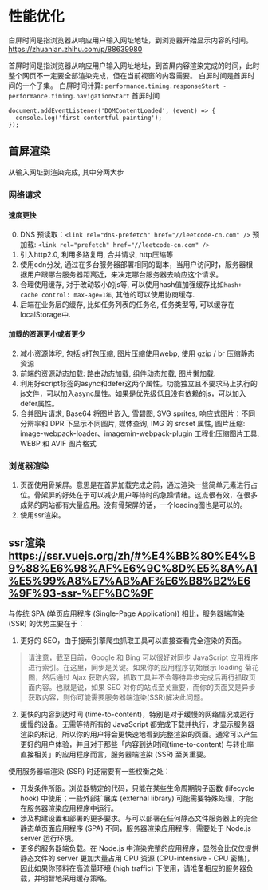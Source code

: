 # 性能优化 
白屏时间是指浏览器从响应用户输入网址地址，到浏览器开始显示内容的时间。 https://zhuanlan.zhihu.com/p/88639980

首屏时间是指浏览器从响应用户输入网址地址，到首屏内容渲染完成的时间，此时整个网页不一定要全部渲染完成，但在当前视窗的内容需要。
白屏时间是首屏时间的一个子集。
白屏时间计算: `performance.timing.responseStart - performance.timing.navigationStart`
首屏时间
```
document.addEventListener('DOMContentLoaded', (event) => {
  console.log('first contentful painting');
});
```
## 首屏渲染
从输入网址到渲染完成, 其中分两大步

### 网络请求
#### 速度更快
0. DNS 预读取：`<link rel="dns-prefetch" href="//leetcode-cn.com" />` 预加载: `<link rel="prefetch" href="//leetcode-cn.com" />`
1. 引入http2.0, 利用多路复用, 合并请求, http压缩等
3. 使用cdn分发, 通过在多台服务器部署相同的副本，当用户访问时，服务器根据用户跟哪台服务器距离近，来决定哪台服务器去响应这个请求。
4. 合理使用缓存, 对于改动较小的js等, 可以使用hash值加强缓存比如`hash+ cache control: max-age=1年`, 其他的可以使用协商缓存.
5. 后端在业务层的缓存, 比如任务列表的任务名, 任务类型等, 可以缓存在localStorage中.

#### 加载的资源更小或者更少
2. 减小资源体积, 包括js打包压缩, 图片压缩使用webp, 使用 gzip / br 压缩静态资源
6. 前端的资源动态加载: 路由动态加载, 组件动态加载, 图片懒加载.
7. 利用好script标签的async和defer这两个属性。功能独立且不要求马上执行的js文件，可以加入async属性。如果是优先级低且没有依赖的js，可以加入defer属性。
8. 合并图片请求, Base64 将图片嵌入, 雪碧图, SVG sprites, 响应式图片：不同分辨率和 DPR 下显示不同图片, 媒体查询, IMG 的 srcset 属性, 图片压缩: image-webpack-loader、imagemin-webpack-plugin 工程化压缩图片工具, WEBP 和 AVIF 图片格式

### 浏览器渲染
1. 页面使用骨架屏。意思是在首屏加载完成之前，通过渲染一些简单元素进行占位。骨架屏的好处在于可以减少用户等待时的急躁情绪。这点很有效，在很多成熟的网站都有大量应用。没有骨架屏的话，一个loading图也是可以的。
2. 使用ssr渲染。









## ssr渲染 https://ssr.vuejs.org/zh/#%E4%BB%80%E4%B9%88%E6%98%AF%E6%9C%8D%E5%8A%A1%E5%99%A8%E7%AB%AF%E6%B8%B2%E6%9F%93-ssr-%EF%BC%9F
与传统 SPA (单页应用程序 (Single-Page Application)) 相比，服务器端渲染 (SSR) 的优势主要在于：

1. 更好的 SEO，由于搜索引擎爬虫抓取工具可以直接查看完全渲染的页面。
> 请注意，截至目前，Google 和 Bing 可以很好对同步 JavaScript 应用程序进行索引。在这里，同步是关键。如果你的应用程序初始展示 loading 菊花图，然后通过 Ajax 获取内容，抓取工具并不会等待异步完成后再行抓取页面内容。也就是说，如果 SEO 对你的站点至关重要，而你的页面又是异步获取内容，则你可能需要服务器端渲染(SSR)解决此问题。
2. 更快的内容到达时间 (time-to-content)，特别是对于缓慢的网络情况或运行缓慢的设备。无需等待所有的 JavaScript 都完成下载并执行，才显示服务器渲染的标记，所以你的用户将会更快速地看到完整渲染的页面。通常可以产生更好的用户体验，并且对于那些「内容到达时间(time-to-content) 与转化率直接相关」的应用程序而言，服务器端渲染 (SSR) 至关重要。

使用服务器端渲染 (SSR) 时还需要有一些权衡之处：
* 开发条件所限。浏览器特定的代码，只能在某些生命周期钩子函数 (lifecycle hook) 中使用；一些外部扩展库 (external library) 可能需要特殊处理，才能在服务器渲染应用程序中运行。
* 涉及构建设置和部署的更多要求。与可以部署在任何静态文件服务器上的完全静态单页面应用程序 (SPA) 不同，服务器渲染应用程序，需要处于 Node.js server 运行环境。
* 更多的服务器端负载。在 Node.js 中渲染完整的应用程序，显然会比仅仅提供静态文件的 server 更加大量占用 CPU 资源 (CPU-intensive - CPU 密集)，因此如果你预料在高流量环境 (high traffic) 下使用，请准备相应的服务器负载，并明智地采用缓存策略。




